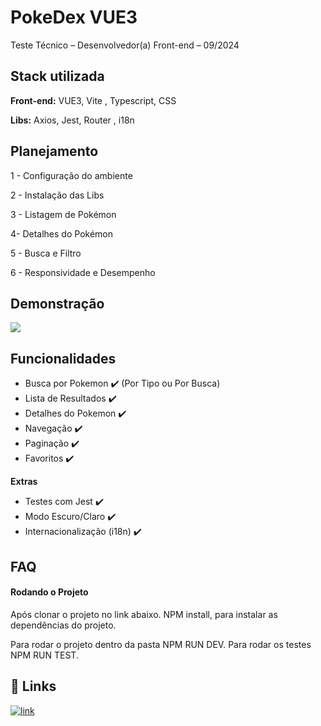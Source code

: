 
# PokeDex VUE3

Teste Técnico – Desenvolvedor(a) Front-end – 09/2024


## Stack utilizada

**Front-end:** VUE3, Vite , Typescript, CSS

**Libs:** Axios, Jest, Router , i18n


## Planejamento

1 - Configuração do ambiente

2 - Instalação das Libs

3 - Listagem de Pokémon

4-  Detalhes do Pokémon

5 - Busca e Filtro

6 - Responsividade e Desempenho


## Demonstração



![](https://i.giphy.com/media/v1.Y2lkPTc5MGI3NjExZ2lpZGhuMG56OWN6aDd1dHc2YTRvb24zeTJzeWN3MXdhaHRrNXN1ayZlcD12MV9pbnRlcm5hbF9naWZfYnlfaWQmY3Q9Zw/AvYf7wiwP3iY0CQEWV/giphy.gif)

## Funcionalidades

- Busca por Pokemon ✔️ (Por Tipo ou Por Busca)
- Lista de Resultados ✔️
- Detalhes do Pokemon ✔️
- Navegação ✔️
- Paginação ✔️
- Favoritos ✔️

**Extras**
- Testes com Jest ✔️
- Modo Escuro/Claro ✔️
- Internacionalização (i18n) ✔️


## FAQ

#### Rodando o Projeto

Após clonar o projeto no link abaixo. NPM install, para instalar as dependências do projeto.

Para rodar o projeto dentro da pasta NPM RUN DEV.
Para rodar os testes NPM RUN TEST.

## 🔗 Links
[![link](https://img.shields.io/badge/link-000?style=for-the-badge&logo=ko-fi&logoColor=white)](https://github.com/worldrules/PokeDexTest)



